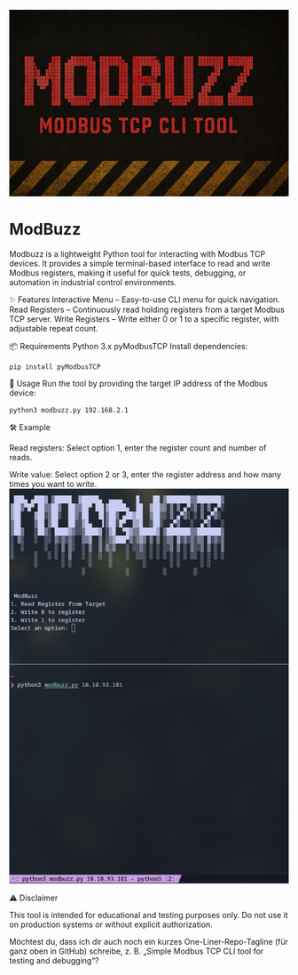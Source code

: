 ![Modbuzz Banner](assets/modbuzz.png)

# ModBuzz
Modbuzz is a lightweight Python tool for interacting with Modbus TCP devices. It provides a simple terminal-based interface to read and write Modbus registers, making it useful for quick tests, debugging, or automation in industrial control environments.

✨ Features
Interactive Menu – Easy-to-use CLI menu for quick navigation.
Read Registers – Continuously read holding registers from a target Modbus TCP server.
Write Registers – Write either 0 or 1 to a specific register, with adjustable repeat count.

📦 Requirements
Python 3.x
pyModbusTCP
Install dependencies:
```
pip install pyModbusTCP
```
🚀 Usage
Run the tool by providing the target IP address of the Modbus device:
```
python3 modbuzz.py 192.168.2.1
```
🛠 Example

Read registers:
Select option 1, enter the register count and number of reads.

Write value:
Select option 2 or 3, enter the register address and how many times you want to write.
![Demo](assets/demo.gif)

⚠️ Disclaimer

This tool is intended for educational and testing purposes only.
Do not use it on production systems or without explicit authorization.

Möchtest du, dass ich dir auch noch ein kurzes One-Liner-Repo-Tagline (für ganz oben in GitHub) schreibe, z. B. „Simple Modbus TCP CLI tool for testing and debugging“?
